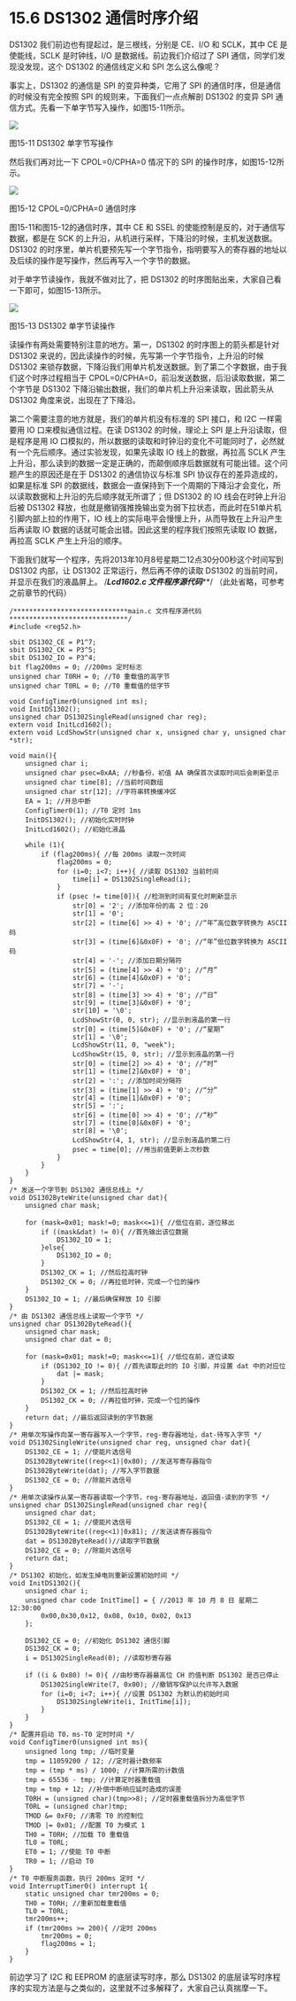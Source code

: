 # 15.6 DS1302 通信时序介绍

DS1302 我们前边也有提起过，是三根线，分别是 CE、I/O 和 SCLK，其中 CE 是使能线，SCLK 是时钟线，I/O 是数据线。前边我们介绍过了 SPI 通信，同学们发现没发现，这个 DS1302 的通信线定义和 SPI 怎么这么像呢？

事实上，DS1302 的通信是 SPI 的变异种类，它用了 SPI 的通信时序，但是通信的时候没有完全按照 SPI 的规则来，下面我们一点点解剖 DS1302 的变异 SPI 通信方式。先看一下单字节写入操作，如图15-11所示。 

![](images/21.png)

图15-11 DS1302 单字节写操作

然后我们再对比一下 CPOL=0/CPHA=0 情况下的 SPI 的操作时序，如图15-12所示。 

![](images/22.png)

图15-12 CPOL=0/CPHA=0 通信时序


图15-11和图15-12的通信时序，其中 CE 和 SSEL 的使能控制是反的，对于通信写数据，都是在 SCK 的上升沿，从机进行采样，下降沿的时候，主机发送数据。DS1302 的时序里，单片机要预先写一个字节指令，指明要写入的寄存器的地址以及后续的操作是写操作，然后再写入一个字节的数据。

对于单字节读操作，我就不做对比了，把 DS1302 的时序图贴出来，大家自己看一下即可，如图15-13所示。 

![](images/23.png)

图15-13 DS1302 单字节读操作

读操作有两处需要特别注意的地方。第一，DS1302 的时序图上的箭头都是针对 DS1302 来说的，因此读操作的时候，先写第一个字节指令，上升沿的时候 DS1302 来锁存数据，下降沿我们用单片机发送数据。到了第二个字数据，由于我们这个时序过程相当于 CPOL=0/CPHA=0，前沿发送数据，后沿读取数据，第二个字节是 DS1302 下降沿输出数据，我们的单片机上升沿来读取，因此箭头从 DS1302 角度来说，出现在了下降沿。

第二个需要注意的地方就是，我们的单片机没有标准的 SPI 接口，和 I2C 一样需要用 IO 口来模拟通信过程。在读 DS1302 的时候，理论上 SPI 是上升沿读取，但是程序是用 IO 口模拟的，所以数据的读取和时钟沿的变化不可能同时了，必然就有一个先后顺序。通过实验发现，如果先读取 IO 线上的数据，再拉高 SCLK 产生上升沿，那么读到的数据一定是正确的，而颠倒顺序后数据就有可能出错。这个问题产生的原因还是在于 DS1302 的通信协议与标准 SPI 协议存在的差异造成的，如果是标准 SPI 的数据线，数据会一直保持到下一个周期的下降沿才会变化，所以读取数据和上升沿的先后顺序就无所谓了；但 DS1302 的 IO 线会在时钟上升沿后被 DS1302 释放，也就是撤销强推挽输出变为弱下拉状态，而此时在51单片机引脚内部上拉的作用下，IO 线上的实际电平会慢慢上升，从而导致在上升沿产生后再读取 IO 数据的话就可能会出错。因此这里的程序我们按照先读取 IO 数据，再拉高 SCLK 产生上升沿的顺序。

下面我们就写一个程序，先将2013年10月8号星期二12点30分00秒这个时间写到 DS1302 内部，让 DS1302 正常运行，然后再不停的读取 DS1302 的当前时间，并显示在我们的液晶屏上。
/***************************Lcd1602.c 文件程序源代码*****************************/
（此处省略，可参考之前章节的代码）

```
/*****************************main.c 文件程序源代码******************************/
#include <reg52.h>

sbit DS1302_CE = P1^7;
sbit DS1302_CK = P3^5;
sbit DS1302_IO = P3^4;
bit flag200ms = 0; //200ms 定时标志
unsigned char T0RH = 0; //T0 重载值的高字节
unsigned char T0RL = 0; //T0 重载值的低字节

void ConfigTimer0(unsigned int ms);
void InitDS1302();
unsigned char DS1302SingleRead(unsigned char reg);
extern void InitLcd1602();
extern void LcdShowStr(unsigned char x, unsigned char y, unsigned char *str);

void main(){
    unsigned char i;
    unsigned char psec=0xAA; //秒备份，初值 AA 确保首次读取时间后会刷新显示
    unsigned char time[8]; //当前时间数组
    unsigned char str[12]; //字符串转换缓冲区
    EA = 1; //开总中断
    ConfigTimer0(1); //T0 定时 1ms
    InitDS1302(); //初始化实时时钟
    InitLcd1602(); //初始化液晶
   
    while (1){
        if (flag200ms){ //每 200ms 读取一次时间
            flag200ms = 0;
            for (i=0; i<7; i++){ //读取 DS1302 当前时间
                time[i] = DS1302SingleRead(i);
            }
            if (psec != time[0]){ //检测到时间有变化时刷新显示
                str[0] = '2'; //添加年份的高 2 位：20
                str[1] = '0';
                str[2] = (time[6] >> 4) + '0'; //“年”高位数字转换为 ASCII 码
                str[3] = (time[6]&0x0F) + '0'; //“年”低位数字转换为 ASCII 码
                str[4] = '-'; //添加日期分隔符
                str[5] = (time[4] >> 4) + '0'; //“月”
                str[6] = (time[4]&0x0F) + '0';
                str[7] = '-';
                str[8] = (time[3] >> 4) + '0'; //“日”
                str[9] = (time[3]&0x0F) + '0';
                str[10] = '\0';
                LcdShowStr(0, 0, str); //显示到液晶的第一行
                str[0] = (time[5]&0x0F) + '0'; //“星期”
                str[1] = '\0';
                LcdShowStr(11, 0, "week");
                LcdShowStr(15, 0, str); //显示到液晶的第一行
                str[0] = (time[2] >> 4) + '0'; //“时”
                str[1] = (time[2]&0x0F) + '0';
                str[2] = ':'; //添加时间分隔符
                str[3] = (time[1] >> 4) + '0'; //“分”
                str[4] = (time[1]&0x0F) + '0';
                str[5] = ':';
                str[6] = (time[0] >> 4) + '0'; //“秒”
                str[7] = (time[0]&0x0F) + '0';
                str[8] = '\0';
                LcdShowStr(4, 1, str); //显示到液晶的第二行
                psec = time[0]; //用当前值更新上次秒数
            }
        }
    }
}
/* 发送一个字节到 DS1302 通信总线上 */
void DS1302ByteWrite(unsigned char dat){
    unsigned char mask;

    for (mask=0x01; mask!=0; mask<<=1){ //低位在前，逐位移出
        if ((mask&dat) != 0){ //首先输出该位数据
            DS1302_IO = 1;
        }else{
            DS1302_IO = 0;
        }
        DS1302_CK = 1; //然后拉高时钟
        DS1302_CK = 0; //再拉低时钟，完成一个位的操作
    }
    DS1302_IO = 1; //最后确保释放 IO 引脚
}
/* 由 DS1302 通信总线上读取一个字节 */
unsigned char DS1302ByteRead(){
    unsigned char mask;
    unsigned char dat = 0;
   
    for (mask=0x01; mask!=0; mask<<=1){ //低位在前，逐位读取
        if (DS1302_IO != 0){ //首先读取此时的 IO 引脚，并设置 dat 中的对应位
            dat |= mask;
        }
        DS1302_CK = 1; //然后拉高时钟
        DS1302_CK = 0; //再拉低时钟，完成一个位的操作
    }
    return dat; //最后返回读到的字节数据
}
/* 用单次写操作向某一寄存器写入一个字节，reg-寄存器地址，dat-待写入字节 */
void DS1302SingleWrite(unsigned char reg, unsigned char dat){
    DS1302_CE = 1; //使能片选信号
    DS1302ByteWrite((reg<<1)|0x80); //发送写寄存器指令
    DS1302ByteWrite(dat); //写入字节数据
    DS1302_CE = 0; //除能片选信号
}
/* 用单次读操作从某一寄存器读取一个字节，reg-寄存器地址，返回值-读到的字节 */
unsigned char DS1302SingleRead(unsigned char reg){
    unsigned char dat;
    DS1302_CE = 1; //使能片选信号
    DS1302ByteWrite((reg<<1)|0x81); //发送读寄存器指令
    dat = DS1302ByteRead()//读取字节数据
    DS1302_CE = 0; //除能片选信号
    return dat;
}
/* DS1302 初始化，如发生掉电则重新设置初始时间 */
void InitDS1302(){
    unsigned char i;
    unsigned char code InitTime[] = { //2013 年 10 月 8 日 星期二 12:30:00
        0x00,0x30,0x12, 0x08, 0x10, 0x02, 0x13
    };
   
    DS1302_CE = 0; //初始化 DS1302 通信引脚
    DS1302_CK = 0;
    i = DS1302SingleRead(0); //读取秒寄存器
   
    if ((i & 0x80) != 0){ //由秒寄存器最高位 CH 的值判断 DS1302 是否已停止
        DS1302SingleWrite(7, 0x00); //撤销写保护以允许写入数据
        for (i=0; i<7; i++){ //设置 DS1302 为默认的初始时间
            DS1302SingleWrite(i, InitTime[i]);
        }
    }
}
/* 配置并启动 T0，ms-T0 定时时间 */
void ConfigTimer0(unsigned int ms){
    unsigned long tmp; //临时变量
    tmp = 11059200 / 12; //定时器计数频率
    tmp = (tmp * ms) / 1000; //计算所需的计数值
    tmp = 65536 - tmp; //计算定时器重载值
    tmp = tmp + 12; //补偿中断响应延时造成的误差
    T0RH = (unsigned char)(tmp>>8); //定时器重载值拆分为高低字节
    T0RL = (unsigned char)tmp;
    TMOD &= 0xF0; //清零 T0 的控制位
    TMOD |= 0x01; //配置 T0 为模式 1
    TH0 = T0RH; //加载 T0 重载值
    TL0 = T0RL;
    ET0 = 1; //使能 T0 中断
    TR0 = 1; //启动 T0
}
/* T0 中断服务函数，执行 200ms 定时 */
void InterruptTimer0() interrupt 1{
    static unsigned char tmr200ms = 0;
    TH0 = T0RH; //重新加载重载值
    TL0 = T0RL;
    tmr200ms++;
    if (tmr200ms >= 200){ //定时 200ms
        tmr200ms = 0;
        flag200ms = 1;
    }
}
```

前边学习了 I2C 和 EEPROM 的底层读写时序，那么 DS1302 的底层读写时序程序的实现方法是与之类似的，这里就不过多解释了，大家自己认真揣摩一下。